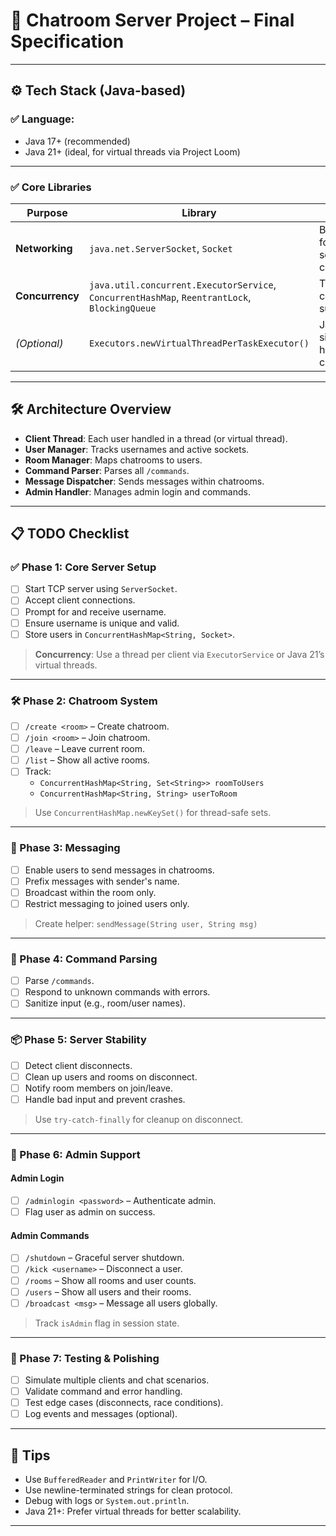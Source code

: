 # 🧩 Chatroom Server Project – Final Specification

---

## ⚙️ Tech Stack (Java-based)

### ✅ Language:
- Java 17+ (recommended)
- Java 21+ (ideal, for virtual threads via Project Loom)

---

### ✅ Core Libraries

| Purpose        | Library                                                     | Notes                                                  |
|----------------|-------------------------------------------------------------|--------------------------------------------------------|
| **Networking** | `java.net.ServerSocket`, `Socket`                           | Blocking I/O for basic socket communication            |
| **Concurrency**| `java.util.concurrent.ExecutorService`, `ConcurrentHashMap`, `ReentrantLock`, `BlockingQueue` | Thread-safe concurrency support |
| *(Optional)*   | `Executors.newVirtualThreadPerTaskExecutor()`              | Java 21+ – simplifies handling many clients            |

---

## 🛠️ Architecture Overview

- **Client Thread**: Each user handled in a thread (or virtual thread).
- **User Manager**: Tracks usernames and active sockets.
- **Room Manager**: Maps chatrooms to users.
- **Command Parser**: Parses all `/commands`.
- **Message Dispatcher**: Sends messages within chatrooms.
- **Admin Handler**: Manages admin login and commands.

---

## 📋 TODO Checklist

### ✅ Phase 1: Core Server Setup
- [ ] Start TCP server using `ServerSocket`.
- [ ] Accept client connections.
- [ ] Prompt for and receive username.
- [ ] Ensure username is unique and valid.
- [ ] Store users in `ConcurrentHashMap<String, Socket>`.

> **Concurrency**: Use a thread per client via `ExecutorService` or Java 21’s virtual threads.

---

### 🛠️ Phase 2: Chatroom System
- [ ] `/create <room>` – Create chatroom.
- [ ] `/join <room>` – Join chatroom.
- [ ] `/leave` – Leave current room.
- [ ] `/list` – Show all active rooms.
- [ ] Track:
    - `ConcurrentHashMap<String, Set<String>> roomToUsers`
    - `ConcurrentHashMap<String, String> userToRoom`

> Use `ConcurrentHashMap.newKeySet()` for thread-safe sets.

---

### 💬 Phase 3: Messaging
- [ ] Enable users to send messages in chatrooms.
- [ ] Prefix messages with sender's name.
- [ ] Broadcast within the room only.
- [ ] Restrict messaging to joined users only.

> Create helper: `sendMessage(String user, String msg)`

---

### 🧠 Phase 4: Command Parsing
- [ ] Parse `/commands`.
- [ ] Respond to unknown commands with errors.
- [ ] Sanitize input (e.g., room/user names).

---

### 📦 Phase 5: Server Stability
- [ ] Detect client disconnects.
- [ ] Clean up users and rooms on disconnect.
- [ ] Notify room members on join/leave.
- [ ] Handle bad input and prevent crashes.

> Use `try-catch-finally` for cleanup on disconnect.

---

### 🔐 Phase 6: Admin Support

#### Admin Login
- [ ] `/adminlogin <password>` – Authenticate admin.
- [ ] Flag user as admin on success.

#### Admin Commands
- [ ] `/shutdown` – Graceful server shutdown.
- [ ] `/kick <username>` – Disconnect a user.
- [ ] `/rooms` – Show all rooms and user counts.
- [ ] `/users` – Show all users and their rooms.
- [ ] `/broadcast <msg>` – Message all users globally.

> Track `isAdmin` flag in session state.

---

### 🧪 Phase 7: Testing & Polishing
- [ ] Simulate multiple clients and chat scenarios.
- [ ] Validate command and error handling.
- [ ] Test edge cases (disconnects, race conditions).
- [ ] Log events and messages (optional).

---

## 🧠 Tips
- Use `BufferedReader` and `PrintWriter` for I/O.
- Use newline-terminated strings for clean protocol.
- Debug with logs or `System.out.println`.
- Java 21+: Prefer virtual threads for better scalability.

---

